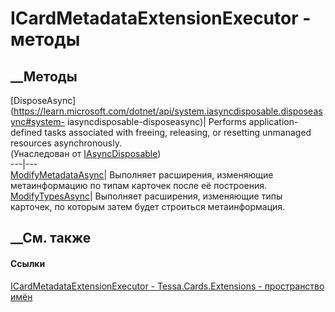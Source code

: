 # ICardMetadataExtensionExecutor - методы
##  __Методы
[DisposeAsync](https://learn.microsoft.com/dotnet/api/system.iasyncdisposable.disposeasync#system-
iasyncdisposable-disposeasync)| Performs application-defined tasks associated
with freeing, releasing, or resetting unmanaged resources asynchronously.  
(Унаследован от
[IAsyncDisposable](https://learn.microsoft.com/dotnet/api/system.iasyncdisposable))  
---|---  
[ModifyMetadataAsync](M_Tessa_Cards_Extensions_ICardMetadataExtensionExecutor_ModifyMetadataAsync.htm)|
Выполняет расширения, изменяющие метаинформацию по типам карточек после её
построения.  
[ModifyTypesAsync](M_Tessa_Cards_Extensions_ICardMetadataExtensionExecutor_ModifyTypesAsync.htm)|
Выполняет расширения, изменяющие типы карточек, по которым затем будет
строиться метаинформация.  
##  __См. также
#### Ссылки
[ICardMetadataExtensionExecutor -
](T_Tessa_Cards_Extensions_ICardMetadataExtensionExecutor.htm)
[Tessa.Cards.Extensions - пространство имён](N_Tessa_Cards_Extensions.htm)
